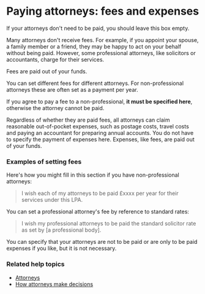 # Paying attorneys: fees and expenses

If your attorneys don't need to be paid, you should leave this box empty. 

Many attorneys don't receive fees. For example, if you appoint your spouse, a family member or a friend, they may be happy to act on your behalf without being paid. However, some professional attorneys, like solicitors or accountants, charge for their services. 

Fees are paid out of your funds.

You can set different fees for different attorneys. For non-professional attorneys these are often set as a payment per year. 

If you agree to pay a fee to a non-professional, **it must be specified here**, otherwise the attorney cannot be paid.

Regardless of whether they are paid fees, all attorneys can claim reasonable out-of-pocket expenses, such as postage costs, travel costs and paying an accountant for preparing annual accounts. You do not have to specify the payment of expenses here. Expenses, like fees, are paid out of your funds. 

### Examples of setting fees

Here's how you might fill in this section if you have non-professional attorneys:

> I wish each of my attorneys to be paid £xxxx per year for their services under this LPA.

You can set a professional attorney's fee by reference to standard rates:

> I wish my professional attorneys to be paid the standard solicitor rate as set by [a professional body].

You can specify that your attorneys are not to be paid or are only to be paid expenses if you like, but it is not necessary.


### Related help topics

* [Attorneys](#/help/attorneys)
* [How attorneys make decisions](#/help/how-attorneys-make-decisions)
